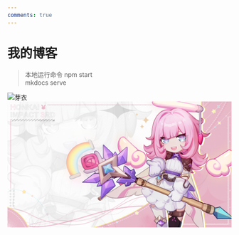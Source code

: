 ```yaml
---
comments: true
---
```


# 我的博客

> 本地运行命令
> npm start  
> mkdocs serve


![芽衣](./images/始源芽衣.gif "始源芽衣")
![妖精爱莉](./images/妖精爱莉.png "妖精爱莉")
